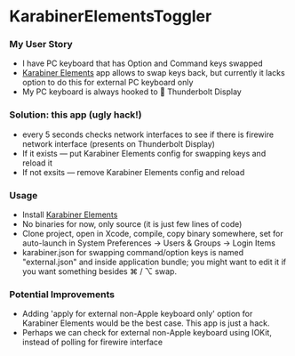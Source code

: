 # KarabinerElementsToggler 

### My User Story 

- I have PC keyboard that has Option and Command keys swapped 
- [Karabiner Elements](https://github.com/tekezo/Karabiner-Elements) app allows to swap keys back, but currently it lacks option to do this for external PC keyboard only
- My PC keyboard is always hooked to  Thunderbolt Display 



### Solution: this app (ugly hack!)

- every 5 seconds checks network interfaces to see if there is firewire network interface (presents on Thunderbolt Display)
- If it exists — put Karabiner Elements config for swapping keys and reload it 
- If not exsits — remove Karabiner Elements config and reload 



### Usage 

- Install [Karabiner Elements](https://github.com/wwwjfy/Karabiner-Elements)
- No binaries for now, only source (it is just few lines of code)
- Clone project, open in Xcode, compile, copy binary somewhere, set for auto-launch in System Preferences → Users & Groups → Login Items 
- karabiner.json for swapping command/option keys is named "external.json" and inside application bundle; you might want to edit it if you want something besides ⌘ / ⌥ swap. 



### Potential Improvements

- Adding 'apply for external non-Apple keyboard only' option for Karabiner Elements would be the best case. This app is just a hack. 
- Perhaps we can check for external non-Apple keyboard using IOKit, instead of polling for firewire interface 

